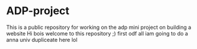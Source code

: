 # ADP-project
 This is a public repository for working on the adp mini project on building a  website
 Hi bois welcome to this repository ;)
 first odf all iam going to do a anna univ dupliceate here lol